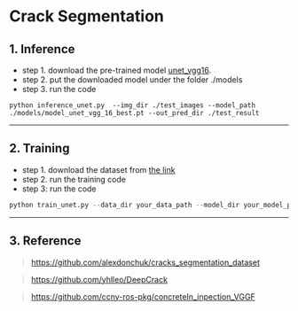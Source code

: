 # Crack Segmentation

## 1. Inference
- step 1. download the pre-trained model [unet_vgg16](https://drive.google.com/open?id=1wA2eAsyFZArG3Zc9OaKvnBuxSAPyDl08).
- step 2. put the downloaded model under the folder ./models
- step 3. run the code
```pythonstub
python inference_unet.py  --img_dir ./test_images --model_path ./models/model_unet_vgg_16_best.pt --out_pred_dir ./test_result
```

***
## 2. Training
- step 1. download the dataset from [the link](https://drive.google.com/open?id=1xrOqv0-3uMHjZyEUrerOYiYXW_E8SUMP)
- step 2. run the training code
- step 3: run the code
```python 
python train_unet.py --data_dir your_data_path --model_dir your_model_path --model_type vgg_16
```

***
## 3. Reference

>https://github.com/alexdonchuk/cracks_segmentation_dataset

>https://github.com/yhlleo/DeepCrack

>https://github.com/ccny-ros-pkg/concreteIn_inpection_VGGF
